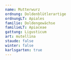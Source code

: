 ```yaml
---
name: Mutterwurz
ordnung: Doldenblütlerartige
ordnungLT: Apiales
familie: Doldengewächse
familieLT: Apiaceae
gattung: Ligusticum
art: mutellina
staude: false
winter: false
karlsgarten: true
---
```

